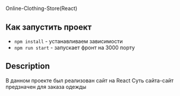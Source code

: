 # 
Online-Clothing-Store(React)

## Как запустить проект
- `npm install` - устанавливаем зависимости
- `npm run start` - запускает  фронт на 3000 порту



## Description
В данном проекте был реализован сайт на React
Суть сайта-сайт предзначен для заказа одежды

